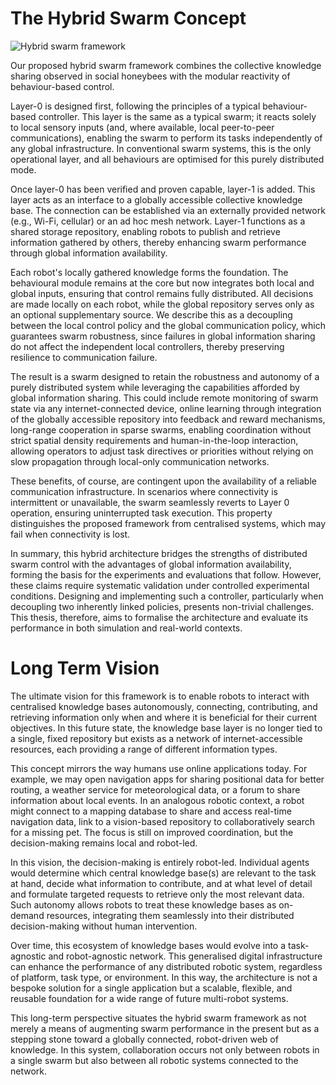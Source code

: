 # The Hybrid Swarm Concept

![Hybrid swarm framework](../assets/images/hybrid_swarm_framework_multi.png)


Our proposed hybrid swarm framework combines the collective knowledge sharing observed in social honeybees with the modular reactivity of behaviour-based control. 

Layer-0 is designed first, following the principles of a typical behaviour-based controller. This layer is the same as a typical swarm; it reacts solely to local sensory inputs (and, where available, local peer-to-peer communications), enabling the swarm to perform its tasks independently of any global infrastructure. In conventional swarm systems, this is the only operational layer, and all behaviours are optimised for this purely distributed mode.

Once layer-0 has been verified and proven capable, layer-1 is added. This layer acts as an interface to a globally accessible collective knowledge base. The connection can be established via an externally provided network (e.g., Wi-Fi, cellular) or an ad hoc mesh network. Layer-1 functions as a shared storage repository, enabling robots to publish and retrieve information gathered by others, thereby enhancing swarm performance through global information availability.

Each robot's locally gathered knowledge forms the foundation. The behavioural module remains at the core but now integrates both local and global inputs, ensuring that control remains fully distributed. All decisions are made locally on each robot, while the global repository serves only as an optional supplementary source. We describe this as a decoupling between the local control policy and the global communication policy, which guarantees swarm robustness, since failures in global information sharing do not affect the independent local controllers, thereby preserving resilience to communication failure.

The result is a swarm designed to retain the robustness and autonomy of a purely distributed system while leveraging the capabilities afforded by global information sharing. This could include remote monitoring of swarm state via any internet-connected device, online learning through integration of the globally accessible repository into feedback and reward mechanisms, long-range cooperation in sparse swarms, enabling coordination without strict spatial density requirements and human-in-the-loop interaction, allowing operators to adjust task directives or priorities without relying on slow propagation through local-only communication networks.

These benefits, of course, are contingent upon the availability of a reliable communication infrastructure. In scenarios where connectivity is intermittent or unavailable, the swarm seamlessly reverts to Layer 0 operation, ensuring uninterrupted task execution. This property distinguishes the proposed framework from centralised systems, which may fail when connectivity is lost.

In summary, this hybrid architecture bridges the strengths of distributed swarm control with the advantages of global information availability, forming the basis for the experiments and evaluations that follow. However, these claims require systematic validation under controlled experimental conditions. Designing and implementing such a controller, particularly when decoupling two inherently linked policies, presents non-trivial challenges. This thesis, therefore, aims to formalise the architecture and evaluate its performance in both simulation and real-world contexts.

# Long Term Vision

The ultimate vision for this framework is to enable robots to interact with centralised knowledge bases autonomously, connecting, contributing, and retrieving information only when and where it is beneficial for their current objectives. In this future state, the knowledge base layer is no longer tied to a single, fixed repository but exists as a network of internet-accessible resources, each providing a range of different information types.

This concept mirrors the way humans use online applications today. For example, we may open navigation apps for sharing positional data for better routing, a weather service for meteorological data, or a forum to share information about local events. In an analogous robotic context, a robot might connect to a mapping database to share and access real-time navigation data, link to a vision-based repository to collaboratively search for a missing pet. The focus is still on improved coordination, but the decision-making remains local and robot-led.

In this vision, the decision-making is entirely robot-led. Individual agents would determine which central knowledge base(s) are relevant to the task at hand, decide what information to contribute, and at what level of detail and formulate targeted requests to retrieve only the most relevant data. Such autonomy allows robots to treat these knowledge bases as on-demand resources, integrating them seamlessly into their distributed decision-making without human intervention.

Over time, this ecosystem of knowledge bases would evolve into a task-agnostic and robot-agnostic network. This generalised digital infrastructure can enhance the performance of any distributed robotic system, regardless of platform, task type, or environment. In this way, the architecture is not a bespoke solution for a single application but a scalable, flexible, and reusable foundation for a wide range of future multi-robot systems.

This long-term perspective situates the hybrid swarm framework as not merely a means of augmenting swarm performance in the present but as a stepping stone toward a globally connected, robot-driven web of knowledge. In this system, collaboration occurs not only between robots in a single swarm but also between all robotic systems connected to the network.